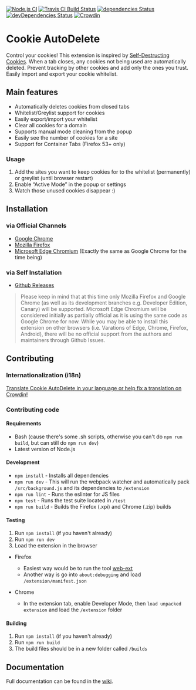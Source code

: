 [![Node.js CI](https://github.com/Cookie-AutoDelete/Cookie-AutoDelete/workflows/Node.js%20CI/badge.svg?branch=3.X.X-Branch)](https://github.com/Cookie-AutoDelete/Cookie-AutoDelete/actions?query=workflow%3A%22Node.js+CI%22+branch%3A3.X.X-Branch)
[![Travis CI Build Status](https://travis-ci.org/Cookie-AutoDelete/Cookie-AutoDelete.svg?branch=3.X.X-Branch)](https://travis-ci.org/Cookie-AutoDelete/Cookie-AutoDelete)
[![dependencies Status](https://david-dm.org/Cookie-AutoDelete/Cookie-AutoDelete/status.svg)](https://david-dm.org/Cookie-AutoDelete/Cookie-AutoDelete)
[![devDependencies Status](https://david-dm.org/Cookie-AutoDelete/Cookie-AutoDelete/dev-status.svg)](https://david-dm.org/Cookie-AutoDelete/Cookie-AutoDelete?type=dev)
[![Crowdin](https://d322cqt584bo4o.cloudfront.net/cookie-autodelete/localized.svg)](https://crowdin.com/project/cookie-autodelete)

# Cookie AutoDelete
Control your cookies! This extension is inspired by [Self-Destructing Cookies](https://addons.mozilla.org/en-US/firefox/addon/self-destructing-cookies/). When a tab closes, any cookies not being used are automatically deleted. Prevent tracking by other cookies and add only the ones you trust. Easily import and export your cookie whitelist.

## Main features
- Automatically deletes cookies from closed tabs
- Whitelist/Greylist support for cookies
- Easily export/import your whitelist
- Clear all cookies for a domain
- Supports manual mode cleaning from the popup
- Easily see the number of cookies for a site
- Support for Container Tabs (Firefox 53+ only)

### Usage
1. Add the sites you want to keep cookies for to the whitelist (permanently) or greylist (until browser restart)
2. Enable “Active Mode” in the popup or settings
3. Watch those unused cookies disappear :)

## Installation
### via Official Channels
- [Google Chrome](https://chrome.google.com/webstore/detail/cookie-autodelete/fhcgjolkccmbidfldomjliifgaodjagh)
- [Mozilla Firefox](https://addons.mozilla.org/en-US/firefox/addon/cookie-autodelete/)
- [Microsoft Edge Chromium](https://microsoftedge.microsoft.com/addons/detail/djkjpnciiommncecmdefpdllknjdmmmo) (Exactly the same as Google Chrome for the time being)

### via Self Installation
- [Github Releases](https://github.com/Cookie-AutoDelete/Cookie-AutoDelete/releases)

> Please keep in mind that at this time only Mozilla Firefox and Google Chrome (as well as its development branches e.g. Developer Edition, Canary) will be supported.  Microsoft Edge Chromium will be considered initially as partially official as it is using the same code as Google Chrome for now.  While you may be able to install this extension on other browsers (i.e. Varations of Edge, Chrome, Firefox, Android),  there will be no official support from the authors and maintainers through Github Issues.

## Contributing

### Internationalization (i18n)

[Translate Cookie AutoDelete in your language or help fix a translation on Crowdin!](https://crowdin.com/project/cookie-autodelete)

### Contributing code

#### Requirements
- Bash (cause there's some .sh scripts, otherwise you can't do `npm run build`, but can still do `npm run dev`)
- Latest version of Node.js

#### Development
- `npm install` - Installs all dependencies
- `npm run dev` - This will run the webpack watcher and automatically pack `/src/background.js` and its dependencies to `/extension`
- `npm run lint` - Runs the eslinter for JS files
- `npm test` - Runs the test suite located in `/test`
- `npm run build` - Builds the Firefox (.xpi) and Chrome (.zip) builds

#### Testing
1. Run `npm install` (if you haven't already)
2. Run `npm run dev`
3. Load the extension in the browser

- Firefox
  - Easiest way would be to run the tool [web-ext](https://developer.mozilla.org/en-US/Add-ons/WebExtensions/Getting_started_with_web-ext#Testing_out_an_extension)
  - Another way is go into `about:debugging` and load `/extension/manifest.json`

- Chrome
  - In the extension tab, enable Developer Mode, then `load unpacked extension` and load the `/extension` folder

#### Building

1. Run `npm install` (if you haven't already)
2. Run `npm run build`
3. The build files should be in a new folder called `/builds`

## Documentation
Full documentation can be found in the [wiki](https://github.com/Cookie-AutoDelete/Cookie-AutoDelete/wiki/Documentation).

